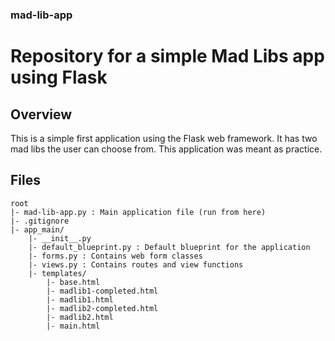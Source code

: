 ### mad-lib-app
# Repository for a simple Mad Libs app using Flask

## Overview
This is a simple first application using the Flask web framework. It has two
mad libs the user can choose from. This application was meant as practice.


## Files
```
root
|- mad-lib-app.py : Main application file (run from here)  
|- .gitignore
|- app_main/
    |- __init__.py
    |- default_blueprint.py : Default blueprint for the application
    |- forms.py : Contains web form classes
    |- views.py : Contains routes and view functions
    |- templates/
        |- base.html
        |- madlib1-completed.html
        |- madlib1.html
        |- madlib2-completed.html
        |- madlib2.html
        |- main.html
```
